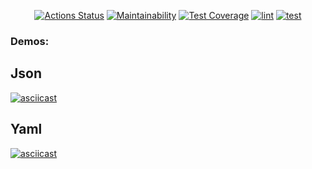 <div align="center">
  
[![Actions Status](https://github.com/Droletor/frontend-project-46/actions/workflows/hexlet-check.yml/badge.svg)](https://github.com/Droletor/frontend-project-46/actions)
[![Maintainability](https://api.codeclimate.com/v1/badges/778dbe1e7ff3b9fa1dd2/maintainability)](https://codeclimate.com/github/Droletor/frontend-project-46/maintainability)
[![Test Coverage](https://api.codeclimate.com/v1/badges/778dbe1e7ff3b9fa1dd2/test_coverage)](https://codeclimate.com/github/Droletor/frontend-project-46/test_coverage)
[![lint](https://github.com/Droletor/frontend-project-46/actions/workflows/lint.yml/badge.svg)](https://github.com/Droletor/frontend-project-46/actions/workflows/lint.yml)
[![test](https://github.com/Droletor/frontend-project-46/actions/workflows/test.yml/badge.svg)](https://github.com/Droletor/frontend-project-46/actions/workflows/test.yml)

</div>

### Demos:
## Json
[![asciicast](https://asciinema.org/a/ZbGphof00eEmSSpyy28xwmNVw.svg)](https://asciinema.org/a/ZbGphof00eEmSSpyy28xwmNVw)

## Yaml
[![asciicast](https://asciinema.org/a/z9V1ELWChzBeEeOz6X28WgDVj.svg)](https://asciinema.org/a/z9V1ELWChzBeEeOz6X28WgDVj)